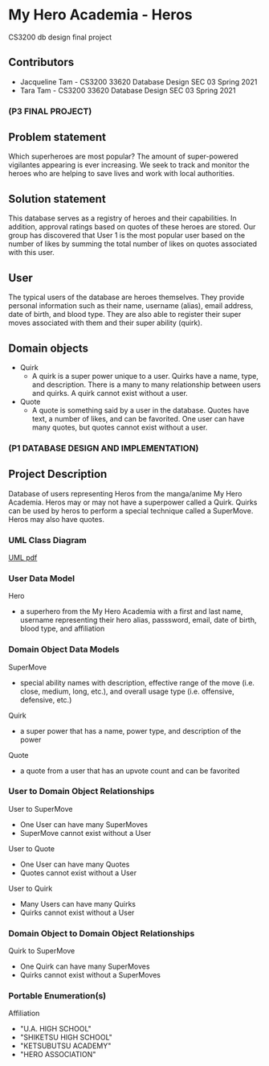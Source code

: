 # My Hero Academia - Heros
CS3200 db design final project

## Contributors
* Jacqueline Tam - CS3200 33620 Database Design SEC 03 Spring 2021
* Tara Tam - CS3200 33620 Database Design SEC 03 Spring 2021

### (P3 FINAL PROJECT)
## Problem statement
Which superheroes are most popular? The amount of super-powered vigilantes appearing is ever increasing. We seek to track and monitor the heroes who are helping to save lives and work with local authorities.

## Solution statement
This database serves as a registry of heroes and their capabilities. In addition, approval ratings based on quotes of these heroes are stored. Our group has discovered that User 1 is the most popular user based on the number of likes by summing the total number of likes on quotes associated with this user.

## User
The typical users of the database are heroes themselves. They provide personal information such as their name, username (alias), email address, date of birth, and blood type. They are also able to register their super moves associated with them and their super ability (quirk).

## Domain objects
* Quirk
  * A quirk is a super power unique to a user. Quirks have a name, type, and description. There is a many to many relationship between users and quirks. A quirk cannot exist without a user.
* Quote
  * A quote is something said by a user in the database. Quotes have text, a number of likes, and can be favorited. One user can have many quotes, but quotes cannot exist without a user.

### (P1 DATABASE DESIGN AND IMPLEMENTATION)
## Project Description
Database of users representing Heros from the manga/anime My Hero Academia. Heros may or may not have a superpower called a Quirk. Quirks can be used by heros to perform a special technique called a SuperMove. Heros may also have quotes.

### UML Class Diagram
[UML pdf](db_design_final_project_UML.pdf)

### User Data Model
Hero
* a superhero from the My Hero Academia with a first and last name, username representing their hero alias, passsword, email, date of birth, blood type, and affiliation

### Domain Object Data Models
SuperMove
* special ability names with description, effective range of the move (i.e. close, medium, long, etc.), and overall usage type (i.e. offensive, defensive, etc.)

Quirk
* a super power that has a name, power type, and description of the power

Quote
* a quote from a user that has an upvote count and can be favorited

### User to Domain Object Relationships
User to SuperMove
* One User can have many SuperMoves
* SuperMove cannot exist without a User

User to Quote
* One User can have many Quotes
* Quotes cannot exist without a User

User to Quirk
* Many Users can have many Quirks
* Quirks cannot exist without a User

### Domain Object to Domain Object Relationships
Quirk to SuperMove
* One Quirk can have many SuperMoves
* Quirks cannot exist without a SuperMoves

### Portable Enumeration(s)
Affiliation
* "U.A. HIGH SCHOOL"
* "SHIKETSU HIGH SCHOOL"
* "KETSUBUTSU ACADEMY"
* "HERO ASSOCIATION"

